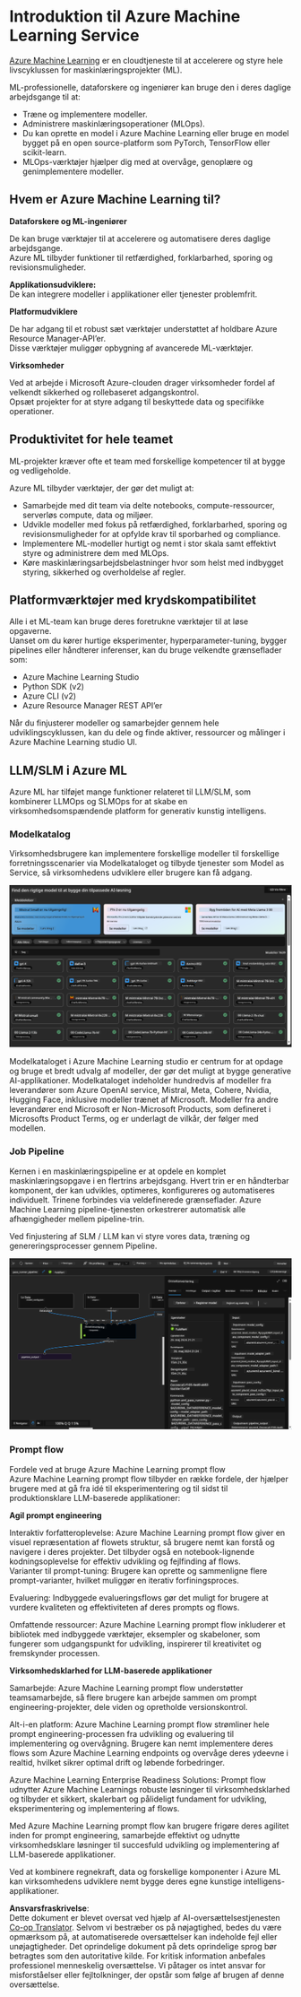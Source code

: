 <!--
CO_OP_TRANSLATOR_METADATA:
{
  "original_hash": "7fe541373802e33568e94e13226d463c",
  "translation_date": "2025-07-17T09:43:15+00:00",
  "source_file": "md/03.FineTuning/Introduce_AzureML.md",
  "language_code": "da"
}
-->
# **Introduktion til Azure Machine Learning Service**

[Azure Machine Learning](https://ml.azure.com?WT.mc_id=aiml-138114-kinfeylo) er en cloudtjeneste til at accelerere og styre hele livscyklussen for maskinlæringsprojekter (ML).

ML-professionelle, dataforskere og ingeniører kan bruge den i deres daglige arbejdsgange til at:

- Træne og implementere modeller.  
- Administrere maskinlæringsoperationer (MLOps).  
- Du kan oprette en model i Azure Machine Learning eller bruge en model bygget på en open source-platform som PyTorch, TensorFlow eller scikit-learn.  
- MLOps-værktøjer hjælper dig med at overvåge, genoplære og genimplementere modeller.

## Hvem er Azure Machine Learning til?

**Dataforskere og ML-ingeniører**

De kan bruge værktøjer til at accelerere og automatisere deres daglige arbejdsgange.  
Azure ML tilbyder funktioner til retfærdighed, forklarbarhed, sporing og revisionsmuligheder.

**Applikationsudviklere:**  
De kan integrere modeller i applikationer eller tjenester problemfrit.

**Platformudviklere**

De har adgang til et robust sæt værktøjer understøttet af holdbare Azure Resource Manager-API’er.  
Disse værktøjer muliggør opbygning af avancerede ML-værktøjer.

**Virksomheder**

Ved at arbejde i Microsoft Azure-clouden drager virksomheder fordel af velkendt sikkerhed og rollebaseret adgangskontrol.  
Opsæt projekter for at styre adgang til beskyttede data og specifikke operationer.

## Produktivitet for hele teamet  
ML-projekter kræver ofte et team med forskellige kompetencer til at bygge og vedligeholde.

Azure ML tilbyder værktøjer, der gør det muligt at:  
- Samarbejde med dit team via delte notebooks, compute-ressourcer, serverløs compute, data og miljøer.  
- Udvikle modeller med fokus på retfærdighed, forklarbarhed, sporing og revisionsmuligheder for at opfylde krav til sporbarhed og compliance.  
- Implementere ML-modeller hurtigt og nemt i stor skala samt effektivt styre og administrere dem med MLOps.  
- Køre maskinlæringsarbejdsbelastninger hvor som helst med indbygget styring, sikkerhed og overholdelse af regler.

## Platformværktøjer med krydskompatibilitet

Alle i et ML-team kan bruge deres foretrukne værktøjer til at løse opgaverne.  
Uanset om du kører hurtige eksperimenter, hyperparameter-tuning, bygger pipelines eller håndterer inferenser, kan du bruge velkendte grænseflader som:  
- Azure Machine Learning Studio  
- Python SDK (v2)  
- Azure CLI (v2)  
- Azure Resource Manager REST API’er

Når du finjusterer modeller og samarbejder gennem hele udviklingscyklussen, kan du dele og finde aktiver, ressourcer og målinger i Azure Machine Learning studio UI.

## **LLM/SLM i Azure ML**

Azure ML har tilføjet mange funktioner relateret til LLM/SLM, som kombinerer LLMOps og SLMOps for at skabe en virksomhedsomspændende platform for generativ kunstig intelligens.

### **Modelkatalog**

Virksomhedsbrugere kan implementere forskellige modeller til forskellige forretningsscenarier via Modelkataloget og tilbyde tjenester som Model as Service, så virksomhedens udviklere eller brugere kan få adgang.

![models](../../../../translated_images/models.e6c7ff50a51806fd0bfd398477e3db3d5c3dc545cd7308344e448e0b8d8295a1.da.png)

Modelkataloget i Azure Machine Learning studio er centrum for at opdage og bruge et bredt udvalg af modeller, der gør det muligt at bygge generative AI-applikationer. Modelkataloget indeholder hundredvis af modeller fra leverandører som Azure OpenAI service, Mistral, Meta, Cohere, Nvidia, Hugging Face, inklusive modeller trænet af Microsoft. Modeller fra andre leverandører end Microsoft er Non-Microsoft Products, som defineret i Microsofts Product Terms, og er underlagt de vilkår, der følger med modellen.

### **Job Pipeline**

Kernen i en maskinlæringspipeline er at opdele en komplet maskinlæringsopgave i en flertrins arbejdsgang. Hvert trin er en håndterbar komponent, der kan udvikles, optimeres, konfigureres og automatiseres individuelt. Trinene forbindes via veldefinerede grænseflader. Azure Machine Learning pipeline-tjenesten orkestrerer automatisk alle afhængigheder mellem pipeline-trin.

Ved finjustering af SLM / LLM kan vi styre vores data, træning og genereringsprocesser gennem Pipeline.

![finetuning](../../../../translated_images/finetuning.6559da198851fa523d94d6f0b9f271fa6e1bbac13db0024ebda43cb5348a4633.da.png)

### **Prompt flow**

Fordele ved at bruge Azure Machine Learning prompt flow  
Azure Machine Learning prompt flow tilbyder en række fordele, der hjælper brugere med at gå fra idé til eksperimentering og til sidst til produktionsklare LLM-baserede applikationer:

**Agil prompt engineering**

Interaktiv forfatteroplevelse: Azure Machine Learning prompt flow giver en visuel repræsentation af flowets struktur, så brugere nemt kan forstå og navigere i deres projekter. Det tilbyder også en notebook-lignende kodningsoplevelse for effektiv udvikling og fejlfinding af flows.  
Varianter til prompt-tuning: Brugere kan oprette og sammenligne flere prompt-varianter, hvilket muliggør en iterativ forfiningsproces.

Evaluering: Indbyggede evalueringsflows gør det muligt for brugere at vurdere kvaliteten og effektiviteten af deres prompts og flows.

Omfattende ressourcer: Azure Machine Learning prompt flow inkluderer et bibliotek med indbyggede værktøjer, eksempler og skabeloner, som fungerer som udgangspunkt for udvikling, inspirerer til kreativitet og fremskynder processen.

**Virksomhedsklarhed for LLM-baserede applikationer**

Samarbejde: Azure Machine Learning prompt flow understøtter teamsamarbejde, så flere brugere kan arbejde sammen om prompt engineering-projekter, dele viden og opretholde versionskontrol.

Alt-i-en platform: Azure Machine Learning prompt flow strømliner hele prompt engineering-processen fra udvikling og evaluering til implementering og overvågning. Brugere kan nemt implementere deres flows som Azure Machine Learning endpoints og overvåge deres ydeevne i realtid, hvilket sikrer optimal drift og løbende forbedringer.

Azure Machine Learning Enterprise Readiness Solutions: Prompt flow udnytter Azure Machine Learnings robuste løsninger til virksomhedsklarhed og tilbyder et sikkert, skalerbart og pålideligt fundament for udvikling, eksperimentering og implementering af flows.

Med Azure Machine Learning prompt flow kan brugere frigøre deres agilitet inden for prompt engineering, samarbejde effektivt og udnytte virksomhedsklare løsninger til succesfuld udvikling og implementering af LLM-baserede applikationer.

Ved at kombinere regnekraft, data og forskellige komponenter i Azure ML kan virksomhedens udviklere nemt bygge deres egne kunstige intelligens-applikationer.

**Ansvarsfraskrivelse**:  
Dette dokument er blevet oversat ved hjælp af AI-oversættelsestjenesten [Co-op Translator](https://github.com/Azure/co-op-translator). Selvom vi bestræber os på nøjagtighed, bedes du være opmærksom på, at automatiserede oversættelser kan indeholde fejl eller unøjagtigheder. Det oprindelige dokument på dets oprindelige sprog bør betragtes som den autoritative kilde. For kritisk information anbefales professionel menneskelig oversættelse. Vi påtager os intet ansvar for misforståelser eller fejltolkninger, der opstår som følge af brugen af denne oversættelse.